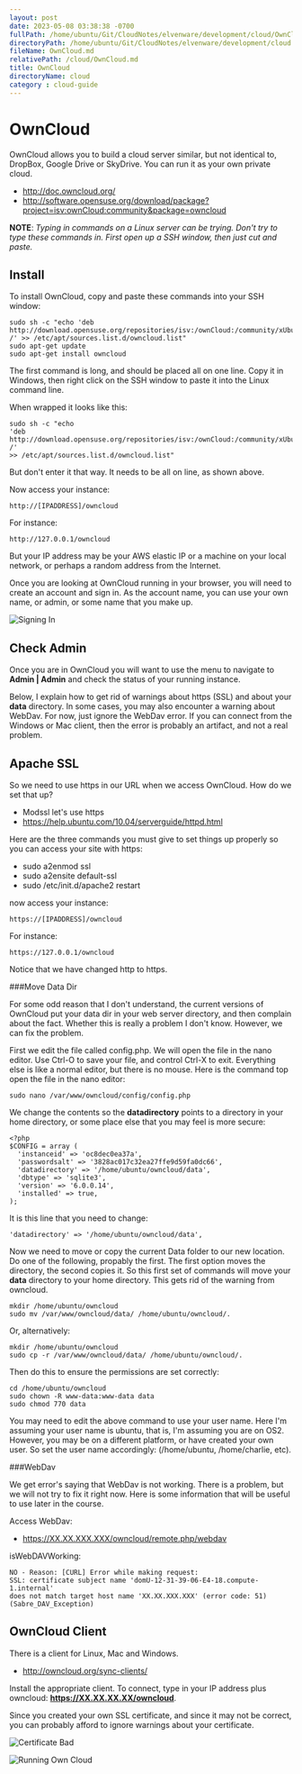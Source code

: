 ```yaml
---
layout: post
date: 2023-05-08 03:38:38 -0700
fullPath: /home/ubuntu/Git/CloudNotes/elvenware/development/cloud/OwnCloud.md
directoryPath: /home/ubuntu/Git/CloudNotes/elvenware/development/cloud
fileName: OwnCloud.md
relativePath: /cloud/OwnCloud.md
title: OwnCloud
directoryName: cloud
category : cloud-guide
---
```


OwnCloud
========

OwnCloud allows you to build a cloud server similar, but not identical
to, DropBox, Google Drive or SkyDrive. You can run it as your own
private cloud.

- <http://doc.owncloud.org/>
- <http://software.opensuse.org/download/package?project=isv:ownCloud:community&package=owncloud>

**NOTE**: *Typing in commands on a Linux server can be trying. Don't 
try to type these commands in. First open up a SSH window, then just 
cut and paste.*

Install
-------

To install OwnCloud, copy and paste these commands into your SSH
window:

	sudo sh -c "echo 'deb http://download.opensuse.org/repositories/isv:/ownCloud:/community/xUbuntu_13.10/ /' >> /etc/apt/sources.list.d/owncloud.list"
	sudo apt-get update
	sudo apt-get install owncloud

The first command is long, and should be placed all on one line. Copy it
in Windows, then right click on the SSH window to paste it into
the Linux command line. 

When wrapped it looks like this: 

	sudo sh -c "echo 
	'deb http://download.opensuse.org/repositories/isv:/ownCloud:/community/xUbuntu_13.10/ /' 
	>> /etc/apt/sources.list.d/owncloud.list"

But don't enter it that way. It needs to be all on line, as shown above.

Now access your instance: 

	http://[IPADDRESS]/owncloud

For instance: 

	http://127.0.0.1/owncloud

But your IP address may be your AWS elastic IP or a machine on your
local network, or perhaps a random address from the Internet.

Once you are looking at OwnCloud running in your browser, you will 
need to create an account and sign in. As the account name, you can 
use your own name, or admin, or some name that you make up.

![Signing In](images/OwnCloud00.png)

Check Admin
-----------

Once you are in OwnCloud you will want to use the menu to navigate 
to **Admin | Admin** and check the status of your running instance.

Below, I explain how to get rid of warnings about https (SSL) and about
your **data** directory. In some cases, you may also encounter a 
warning about WebDav. For now, just ignore the WebDav error. If you
can connect from the Windows or Mac client, then the error is 
probably an artifact, and not a real problem.

Apache SSL
----------

So we need to use https in our URL when we access OwnCloud. How do we
set that up?

- Modssl let's use https
- https://help.ubuntu.com/10.04/serverguide/httpd.html

Here are the three commands you must give to set things up properly
so you can access your site with https:

- sudo a2enmod ssl
- sudo a2ensite default-ssl
- sudo /etc/init.d/apache2 restart

now access your instance: 

	https://[IPADDRESS]/owncloud

For instance: 

	https://127.0.0.1/owncloud
	
Notice that we have changed http to https.

###Move Data Dir

For some odd reason that I don't understand, the current versions
of OwnCloud put your data dir in your web server directory, and then
complain about the fact. Whether this is really a problem I don't
know. However, we can fix the problem.

First we edit the file called config.php. We will open the file in 
the nano editor. Use Ctrl-O to save your file, and control Ctrl-X to 
exit. Everything else is like a normal editor, but there is no 
mouse. Here is the command top open the file in the nano editor:

	sudo nano /var/www/owncloud/config/config.php

We change the contents so the **datadirectory** points to a directory
in your home directory, or some place else that you may feel is more
secure:

	<?php
	$CONFIG = array (
	  'instanceid' => 'oc8dec0ea37a',
	  'passwordsalt' => '3828ac017c32ea27ffe9d59fa0dc66',
	  'datadirectory' => '/home/ubuntu/owncloud/data',
	  'dbtype' => 'sqlite3',
	  'version' => '6.0.0.14',
	  'installed' => true,
	);
	
It is this line that you need to change:

	'datadirectory' => '/home/ubuntu/owncloud/data',

Now we need to move or copy the current Data folder to our new 
location. Do one of the following, propably the first. The first 
option moves the directory, the second copies it. So this first set of 
commands will move your **data** directory to your home directory. This 
gets rid of the warning from owncloud.

	mkdir /home/ubuntu/owncloud
	sudo mv /var/www/owncloud/data/ /home/ubuntu/owncloud/. 

Or, alternatively:

	mkdir /home/ubuntu/owncloud
	sudo cp -r /var/www/owncloud/data/ /home/ubuntu/owncloud/.

Then do this to ensure the permissions are set correctly:

	cd /home/ubuntu/owncloud
	sudo chown -R www-data:www-data data
	sudo chmod 770 data

You may need to edit the above command to use your user name. Here
I'm assuming your user name is ubuntu, that is, I'm assuming you
are on OS2. However, you may be on a different platform, or have
created your own user. So set the user name accordingly: (/home/ubuntu, 
/home/charlie, etc).

###WebDav

We get error's saying that WebDav is not working. There is a problem,
but we will not try to fix it right now. Here is some information that
will be useful to use later in the course.

Access WebDav:

- <https://XX.XX.XXX.XXX/owncloud/remote.php/webdav>

isWebDAVWorking: 


	NO - Reason: [CURL] Error while making request: 
	SSL: certificate subject name 'domU-12-31-39-06-E4-18.compute-1.internal' 
	does not match target host name 'XX.XX.XXX.XXX' (error code: 51) (Sabre_DAV_Exception)

OwnCloud Client
---------------

There is a client for Linux, Mac and Windows. 

- <http://owncloud.org/sync-clients/>

Install the appropriate client. To connect, type in your IP address 
plus owncloud: **https://XX.XX.XX.XX/owncloud**.

Since you created your own SSL certificate, and since it may not 
be correct, you can probably afford to ignore warnings about your
certificate.

![Certificate Bad](images/OwnCloud01.png)

![Running Own Cloud](images/OwnCloud02.png)


